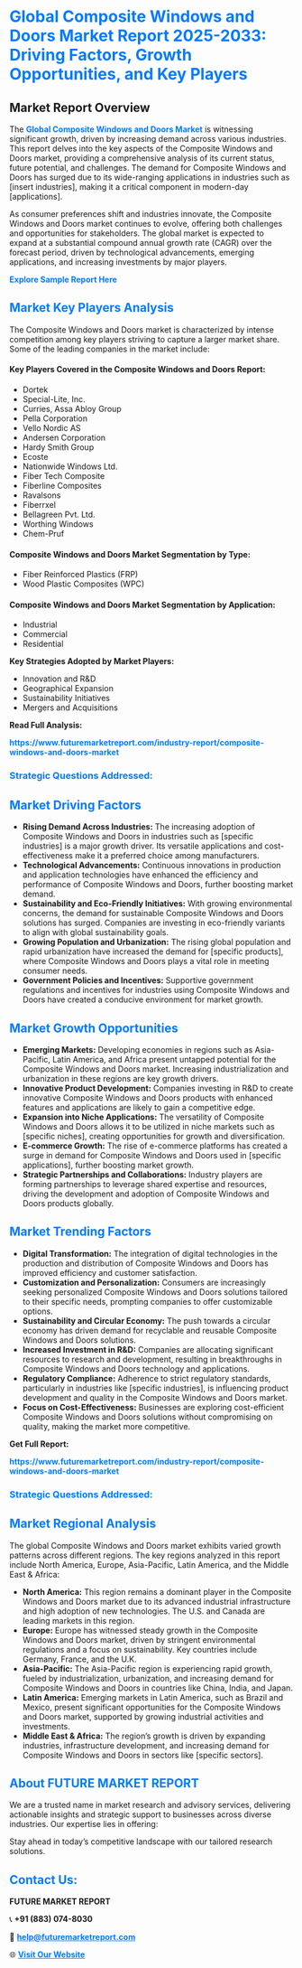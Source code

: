 <h1 style="color: #007BFF;">Global Composite Windows and Doors Market Report 2025-2033: Driving Factors, Growth Opportunities, and Key Players</h1>

<section id="overview">
<h2>Market Report Overview</h2>
<p>The <a href="https://www.futuremarketreport.com/industry-report/composite-windows-and-doors-market" style="color: #007BFF; text-decoration: none;"><strong>Global Composite Windows and Doors Market</strong></a> is witnessing significant growth, driven by increasing demand across various industries. This report delves into the key aspects of the Composite Windows and Doors market, providing a comprehensive analysis of its current status, future potential, and challenges. The demand for Composite Windows and Doors has surged due to its wide-ranging applications in industries such as [insert industries], making it a critical component in modern-day [applications].</p>
<p>As consumer preferences shift and industries innovate, the Composite Windows and Doors market continues to evolve, offering both challenges and opportunities for stakeholders. The global market is expected to expand at a substantial compound annual growth rate (CAGR) over the forecast period, driven by technological advancements, emerging applications, and increasing investments by major players.</p>
</section>

<section id="overview">
<p><a href="https://www.futuremarketreport.com/request-sample/reportId=57739" style="color: #007BFF; text-decoration: none;"><strong>Explore Sample Report Here</strong></a></p>
</section>

<section id="key-players">
<h2 style="color: #007BFF;">Market Key Players Analysis</h2>
<p>The Composite Windows and Doors market is characterized by intense competition among key players striving to capture a larger market share. Some of the leading companies in the market include:</p>
<h4>Key Players Covered in the Composite Windows and Doors Report:</h4>
<ul><li>Dortek</li><li>Special-Lite, Inc.</li><li>Curries, Assa Abloy Group</li><li>Pella Corporation</li><li>Vello Nordic AS</li><li>Andersen Corporation</li><li>Hardy Smith Group</li><li>Ecoste</li><li>Nationwide Windows Ltd.</li><li>Fiber Tech Composite</li><li>Fiberline Composites</li><li>Ravalsons</li><li>Fiberrxel</li><li>Bellagreen Pvt. Ltd.</li><li>Worthing Windows</li><li>Chem-Pruf</li></ul>
<h4>Composite Windows and Doors Market Segmentation by Type:</h4>
<ul><li>Fiber Reinforced Plastics (FRP)</li><li>Wood Plastic Composites (WPC)</li></ul>

<h4>Composite Windows and Doors Market Segmentation by Application:</h4>
<ul><li>Industrial</li><li>Commercial</li><li>Residential</li></ul>
<p><strong>Key Strategies Adopted by Market Players:</strong></p>
<ul>
<li>Innovation and R&D</li>
<li>Geographical Expansion</li>
<li>Sustainability Initiatives</li>
<li>Mergers and Acquisitions</li>
</ul>
</section>

<section>
<p><strong>Read Full Analysis: </strong></p><a href="https://www.futuremarketreport.com/industry-report/composite-windows-and-doors-market" style="color: #007BFF; text-decoration: none;"><strong>https://www.futuremarketreport.com/industry-report/composite-windows-and-doors-market</strong></a>
<h3 style="color: #007BFF;">Strategic Questions Addressed:</h3>
</section>

<section id="driving-factors">
<h2 style="color: #007BFF;">Market Driving Factors</h2>
<ul>
<li><strong>Rising Demand Across Industries:</strong> The increasing adoption of Composite Windows and Doors in industries such as [specific industries] is a major growth driver. Its versatile applications and cost-effectiveness make it a preferred choice among manufacturers.</li>
<li><strong>Technological Advancements:</strong> Continuous innovations in production and application technologies have enhanced the efficiency and performance of Composite Windows and Doors, further boosting market demand.</li>
<li><strong>Sustainability and Eco-Friendly Initiatives:</strong> With growing environmental concerns, the demand for sustainable Composite Windows and Doors solutions has surged. Companies are investing in eco-friendly variants to align with global sustainability goals.</li>
<li><strong>Growing Population and Urbanization:</strong> The rising global population and rapid urbanization have increased the demand for [specific products], where Composite Windows and Doors plays a vital role in meeting consumer needs.</li>
<li><strong>Government Policies and Incentives:</strong> Supportive government regulations and incentives for industries using Composite Windows and Doors have created a conducive environment for market growth.</li>
</ul>
</section>

<section id="growth-opportunities">
<h2 style="color: #007BFF;">Market Growth Opportunities</h2>
<ul>
<li><strong>Emerging Markets:</strong> Developing economies in regions such as Asia-Pacific, Latin America, and Africa present untapped potential for the Composite Windows and Doors market. Increasing industrialization and urbanization in these regions are key growth drivers.</li>
<li><strong>Innovative Product Development:</strong> Companies investing in R&D to create innovative Composite Windows and Doors products with enhanced features and applications are likely to gain a competitive edge.</li>
<li><strong>Expansion into Niche Applications:</strong> The versatility of Composite Windows and Doors allows it to be utilized in niche markets such as [specific niches], creating opportunities for growth and diversification.</li>
<li><strong>E-commerce Growth:</strong> The rise of e-commerce platforms has created a surge in demand for Composite Windows and Doors used in [specific applications], further boosting market growth.</li>
<li><strong>Strategic Partnerships and Collaborations:</strong> Industry players are forming partnerships to leverage shared expertise and resources, driving the development and adoption of Composite Windows and Doors products globally.</li>
</ul>
</section>

<section id="trending-factors">
<h2 style="color: #007BFF;">Market Trending Factors</h2>
<ul>
<li><strong>Digital Transformation:</strong> The integration of digital technologies in the production and distribution of Composite Windows and Doors has improved efficiency and customer satisfaction.</li>
<li><strong>Customization and Personalization:</strong> Consumers are increasingly seeking personalized Composite Windows and Doors solutions tailored to their specific needs, prompting companies to offer customizable options.</li>
<li><strong>Sustainability and Circular Economy:</strong> The push towards a circular economy has driven demand for recyclable and reusable Composite Windows and Doors solutions.</li>
<li><strong>Increased Investment in R&D:</strong> Companies are allocating significant resources to research and development, resulting in breakthroughs in Composite Windows and Doors technology and applications.</li>
<li><strong>Regulatory Compliance:</strong> Adherence to strict regulatory standards, particularly in industries like [specific industries], is influencing product development and quality in the Composite Windows and Doors market.</li>
<li><strong>Focus on Cost-Effectiveness:</strong> Businesses are exploring cost-efficient Composite Windows and Doors solutions without compromising on quality, making the market more competitive.</li>
</ul>
</section>

<section>
<p><strong>Get Full Report: </strong></p><a href="https://www.futuremarketreport.com/industry-report/composite-windows-and-doors-market" style="color: #007BFF; text-decoration: none;"><strong>https://www.futuremarketreport.com/industry-report/composite-windows-and-doors-market</strong></a>
<h3 style="color: #007BFF;">Strategic Questions Addressed:</h3>
</section>


<section id="regional-analysis">
<h2 style="color: #007BFF;">Market Regional Analysis</h2>
<p>The global Composite Windows and Doors market exhibits varied growth patterns across different regions. The key regions analyzed in this report include North America, Europe, Asia-Pacific, Latin America, and the Middle East & Africa:</p>
<ul>
<li><strong>North America:</strong> This region remains a dominant player in the Composite Windows and Doors market due to its advanced industrial infrastructure and high adoption of new technologies. The U.S. and Canada are leading markets in this region.</li>
<li><strong>Europe:</strong> Europe has witnessed steady growth in the Composite Windows and Doors market, driven by stringent environmental regulations and a focus on sustainability. Key countries include Germany, France, and the U.K.</li>
<li><strong>Asia-Pacific:</strong> The Asia-Pacific region is experiencing rapid growth, fueled by industrialization, urbanization, and increasing demand for Composite Windows and Doors in countries like China, India, and Japan.</li>
<li><strong>Latin America:</strong> Emerging markets in Latin America, such as Brazil and Mexico, present significant opportunities for the Composite Windows and Doors market, supported by growing industrial activities and investments.</li>
<li><strong>Middle East & Africa:</strong> The region’s growth is driven by expanding industries, infrastructure development, and increasing demand for Composite Windows and Doors in sectors like [specific sectors].</li>
</ul>
</section>

<footer>
<h2 style="color: #007BFF;">About FUTURE MARKET REPORT</h2>
<p>We are a trusted name in market research and advisory services, delivering actionable insights and strategic support to businesses across diverse industries. Our expertise lies in offering:</p>

<p>Stay ahead in today’s competitive landscape with our tailored research solutions.</p>

<h2 style="color: #007BFF;">Contact Us:</h2>
<p><strong>FUTURE MARKET REPORT</strong></p>
<p>📞 <strong>+91 (883) 074-8030</strong></p>
<p>📧 <strong><a href="mailto:help@futuremarketreport.com" style="color: #007BFF;">help@futuremarketreport.com</a></strong></p>
<p>🌐 <strong><a href="https://www.futuremarketreport.com/" style="color: #007BFF;">Visit Our Website</a></strong></p>
</footer>